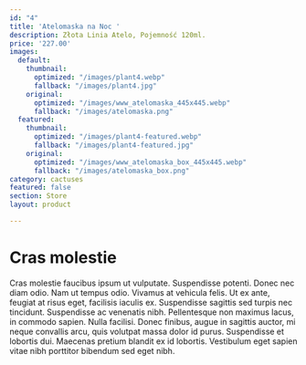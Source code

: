 ```yaml
---
id: "4"
title: 'Atelomaska na Noc '
description: Złota Linia Atelo, Pojemność 120ml.
price: '227.00'
images:
  default:
    thumbnail:
      optimized: "/images/plant4.webp"
      fallback: "/images/plant4.jpg"
    original:
      optimized: "/images/www_atelomaska_445x445.webp"
      fallback: "/images/atelomaska.png"
  featured:
    thumbnail:
      optimized: "/images/plant4-featured.webp"
      fallback: "/images/plant4-featured.jpg"
    original:
      optimized: "/images/www_atelomaska_box_445x445.webp"
      fallback: "/images/atelomaska_box.png"
category: cactuses
featured: false
section: Store
layout: product

---
```

# Cras molestie

Cras molestie faucibus ipsum ut vulputate. Suspendisse potenti. Donec nec diam odio. Nam ut tempus odio. Vivamus at vehicula felis. Ut ex ante, feugiat at risus eget, facilisis iaculis ex. Suspendisse sagittis sed turpis nec tincidunt. Suspendisse ac venenatis nibh. Pellentesque non maximus lacus, in commodo sapien. Nulla facilisi. Donec finibus, augue in sagittis auctor, mi neque convallis arcu, quis volutpat massa dolor id purus. Suspendisse et lobortis dui. Maecenas pretium blandit ex id lobortis. Vestibulum eget sapien vitae nibh porttitor bibendum sed eget nibh.